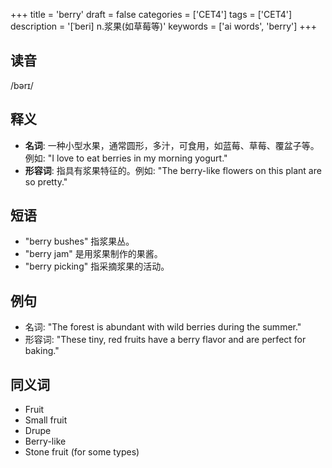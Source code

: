 +++
title = 'berry'
draft = false
categories = ['CET4']
tags = ['CET4']
description = '[ˈberi] n.浆果(如草莓等)'
keywords = ['ai words', 'berry']
+++

## 读音
/bərɪ/

## 释义
- **名词**: 一种小型水果，通常圆形，多汁，可食用，如蓝莓、草莓、覆盆子等。例如: "I love to eat berries in my morning yogurt."
- **形容词**: 指具有浆果特征的。例如: "The berry-like flowers on this plant are so pretty."

## 短语
- "berry bushes" 指浆果丛。
- "berry jam" 是用浆果制作的果酱。
- "berry picking" 指采摘浆果的活动。

## 例句
- 名词: "The forest is abundant with wild berries during the summer."
- 形容词: "These tiny, red fruits have a berry flavor and are perfect for baking."

## 同义词
- Fruit
- Small fruit
- Drupe
- Berry-like
- Stone fruit (for some types)
